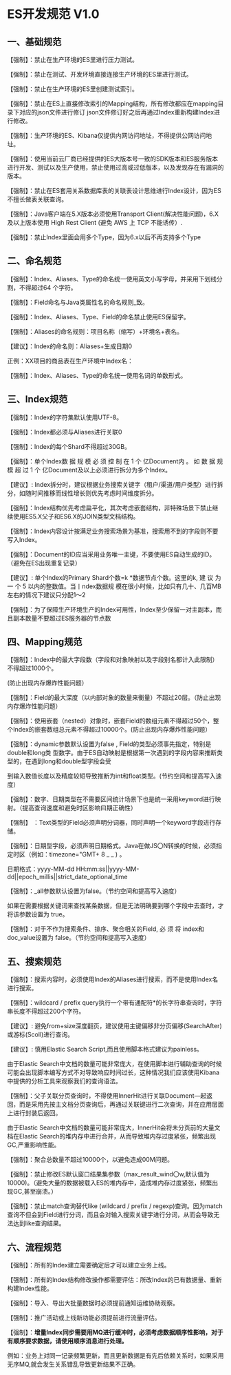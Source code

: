 

# ES开发规范 V1.0

## 一、基础规范

【强制】：禁止在生产环境的ES里进行压力测试。

【强制】：禁止在测试、开发环境直接连接生产环境的ES里进行测试。

【强制】：禁止在生产环境的ES里创建测试索引。

【强制】：禁止在ES上直接修改索引的Mapping结构，所有修改都应在mapping目录下对应的json文件进行修订 json文件修订好之后再通过Index重新构建Index进行修改。

【强制】：生产环境的ES、Kibana仅提供内网访问地址，不得提供公网访问地址。

【强制】：使用当前云厂商已经提供的ES大版本号一致的SDK版本和ES服务版本进行开发、测试以及生产使用，禁止使用过高或过低版本，以及发现存在有漏洞的版本。

【强制】：禁止在ES套用关系数据库表的关联表设计思维进行Index设计，因为ES不擅长做表关联查询。

【强制】：Java客户端在5.X版本必须使用Transport Client(解决性能问题)，6.X及以上版本使用 High Rest Client (避免 AWS 上 TCP 不能诱传）.

【强制】：禁止Index里面会用多个Type，因为6.x以后不再支持多个Type

## 二、命名规范

【强制】：Index、Aliases、Type的命名统一使用英文小写字母，并采用下划线分割，不得超过64 个字符。

【强制】：Field命名与Java类属性名的命名规则_致。

【强制】：Index、Aliases、Type、Field的命名禁止使用ES保留字。

【强制】：Aliases的命名规则：项目名称（缩写）+环境名+表名。

【建议】：Index的命名则：Aliases+生成日期0 

   正例：XX项目的商品表在生产环境中Index名：

【强制】：Index、Aliases、Type的命名统一使用名词的单数形式。

## 三、Index规范

【强制】：Index的字符集默认使用UTF-8。

【强制】：Index都必须与Aliases进行关联0

【强制】：Index的每个Shard不得超过30GB。

【强制】：单个Index数 据 规 模 必 须 控 制 在 1 个 亿Document内 。 如 数 据 规 模 超 过 1 个 亿Document及以上必须进行拆分为多个Index。

【建议】: Index拆分时，建议根据业务搜索关键字（租户/渠道/用户类型）进行拆分，如随时间推移而线性增长则优先考虑时间维度拆分。

【强制】：Index结构优先考虑扁平化，其次考虑嵌套结构，非特殊场景下禁止继续使用ES5.X父子和ES6.X的JOIN类型文档结构。

【强制】：Index内容设计按满足业务搜索场景为基准，搜索用不到的字段则不要写入Index。

【强制】：Document的ID应当采用业务唯一主键，不要使用ES自动生成的ID。（避免在ES出现重复记录）

【建议】: 单个Index的Primary Shard个数=k *数据节点个数。这里的k, 建 议 为 一 个 5 以内的整数值。当丨ndex数据规  模在很小时候，比如只有几十、几百MB左右的情况下建议只分配1〜2 

【强制】：为了保障生产环境生产的Index可用性，Index至少保留一对主副本，而且副本数量不要超过ES服务器的节点数

## 四、Mapping规范

【强制】：Index中的最大字段数（字段和对象映射以及字段别名都计入此限制）不得超过1000个。 

 (防止出现内存爆炸性能问题）

【强制】：Field的最大深度（以内部对象的数量来衡量）不超过20层。（防止出现内存爆炸性能问题）

【强制】：使用嵌套（nested）对象时，嵌套Field的数组元素不得超过50个，整个Index的嵌套数组总元素不得超过10000个。(防止出现内存爆炸性能问题）

【强制】：dynamic参数默认设置为false , Field的类型必须事先指定，特别是double和long类 型数字。由于ES自动映射是根据第一次遇到的字段内容来推断类型的，在遇到long和double型字段会受 

 到输入数值长度以及精度较短导致推断为int和float类型。(节约空间和提高写入速度）

【强制】：数字、日期类型在不需要区间统计场景下也是统一采用keyword进行映射。（提高查询速度和避免时区影响曰期正确性）

【强制】 ：Text类型的Field必须声明分词器，同时声明一个keyword字段进行存储。

【强制】：日期型字段，必须声明日期格式。Java在做JS〇N转换的时候，必须指定时区（例如：timezone="GMT+ 8 _ _ ) 。

 日期格式：yyyy-MM-dd HH:mm:ss||yyyy-MM-dd||epoch_millis||strict_date_optional_time 

【强制】：_all参数默认设置为false。（节约空间和提高写入速度）

 如果在需要根据关键词来查找某条数据，但是无法明确要到哪个字段中去查时，才将该参数设置为 true。

【强制】：对于不作为搜索条件、排序、聚合相关的Field, 必 须 将 index和doc_value设置为 false。（节约空间和提高写入速度）



## 五、搜索规范

【强制】：搜索内容时，必须使用Index的Aliases进行搜索，而不是使用Index名进行搜索。

【强制】：wildcard / prefix query执行一个带有通配符*的长字符串查询时，字符串长度不得超过200个字符。

【建议】: 避免from+size深度翻页，建议使用主键偏移非分页偏移(SearchAfter)或游标(Scoll)进行查询。

【建议】: 慎用Elastic Search Script,而且使用脚本格式建议为painless。

 由于Elastic Search中文档的数量可能非常庞大，在使用脚本进行辅助查询的时候可能会出现脚本编写方式不对导致响应时间过长，这种情况我们应该使用Kibana中提供的分析工具来观察我们的查询语法。

【强制】：父子关联分页查询时，不得使用InnerHit进行关联Document—起返回，而是采用先按主文档分页查询后，再通过关联键进行二次查询，并在应用层面上进行封装后返回。

 由于Elastic Search中文档的数量可能非常庞大，InnerHit会将未分页前的大量文档在Elastic Search的堆内存中进行合并，从而导致堆内存过度紧张，频繁出现GC,严重影响性能。

【强制】：聚合总数量不超过10000个，以避免造成00M问题。

【强制】：禁止修改ES默认窗口结果集参数（max_result_wind〇w,默认值为10000)。（避免大量的数据被载入ES的堆内存中，造成堆内存过度紧张，频繁出现GC,甚至崩溃。）

【强制】：禁止match查询替代like (wildcard / prefix / regexp)查询。因为match查询不但会到Field进行分词，而且会对输入搜索关键字进行分词，从而会导致无法达到like查询结果。

 

## 六、流程规范

【强制】：所有的Index建立需要确定后才可以建立业务上线。

【强制】：所有的Index结构修改操作都需要评估：所改Index的已有数据量、重新构建Index性能。

【强制】：导入、导出大批量数据时必须提前通知运维协助观察。

【强制】：推广活动或上线新功能必须提前进行流量评估。

【强制】：**增量Index同步需要用MQ进行缓冲时，必须考虑数据顺序性影响，对于有顺序要求数据，请使用顺序消息进行处理。**

   例如：业务上对同一记录频繁更新，而且更新数据是有先后依赖关系时，如果采用无序MQ,就会发生关系错乱导致更新结果不正确。